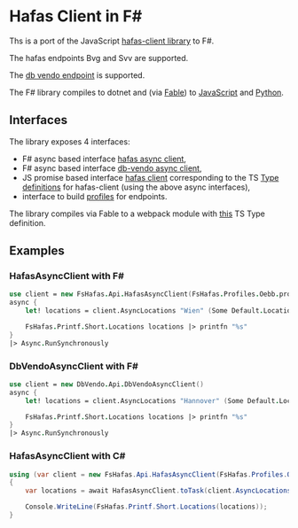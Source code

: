 # Hafas Client in F\#

Ths is a port of the JavaScript [hafas-client library](https://github.com/public-transport/hafas-client) to F#.

The hafas endpoints Bvg and Svv are supported.

The [db vendo endpoint](https://github.com/public-transport/db-vendo-client) is supported.

The F# library compiles to dotnet and (via [Fable](https://github.com/fable-compiler/Fable)) to [JavaScript](./js) and [Python](./py).

## Interfaces

The library exposes 4 interfaces:

- F# async based interface [hafas async client](reference/fshafas-api-hafasasyncclient.html),
- F# async based interface [db-vendo async client](reference/dbvendo-api-dbvendoasyncclient.html),
- JS promise based interface [hafas client](reference/fshafas-client-hafasclient.html) corresponding to the TS [Type definitions](https://github.com/DefinitelyTyped/DefinitelyTyped/blob/master/types/hafas-client/index.d.ts) for hafas-client (using the above async interfaces),
- interface to build [profiles](reference/fshafas-client-profile.html) for endpoints.

The library compiles via Fable to a webpack module with [this](https://github.com/bergmannjg/fshafas/blob/main/src/fshafas.javascript.package/fs-hafas-client/fshafas.bundle.d.ts) TS Type definition.

## Examples

### HafasAsyncClient with F\#

```fsharp
use client = new FsHafas.Api.HafasAsyncClient(FsHafas.Profiles.Oebb.profile)
async {
    let! locations = client.AsyncLocations "Wien" (Some Default.LocationsOptions)

    FsHafas.Printf.Short.Locations locations |> printfn "%s"
}
|> Async.RunSynchronously
```

### DbVendoAsyncClient with F\#

```fsharp
use client = new DbVendo.Api.DbVendoAsyncClient()
async {
    let! locations = client.AsyncLocations "Hannover" (Some Default.LocationsOptions)

    FsHafas.Printf.Short.Locations locations |> printfn "%s"
}
|> Async.RunSynchronously
```

### HafasAsyncClient with C\#

```csharp
using (var client = new FsHafas.Api.HafasAsyncClient(FsHafas.Profiles.Oebb.profile))
{
    var locations = await HafasAsyncClient.toTask(client.AsyncLocations("Hannover", Default.LocationsOptions));

    Console.WriteLine(FsHafas.Printf.Short.Locations(locations));
}
```
